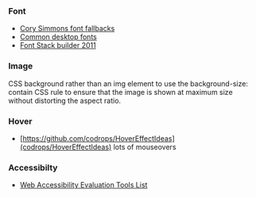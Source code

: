 ### Font

* [Cory Simmons font fallbacks](https://github.com/corysimmons/typographic/blob/master/typographic/_font-stacks.styl)
* [Common desktop fonts](http://cssfontstack.com/)
* [Font Stack builder 2011](http://www.erin-lawrence.com/webfonts/)


### Image

CSS background rather than an img element to use the background-size: contain CSS rule to ensure that the image is shown at maximum size without distorting the aspect ratio.

### Hover

* [https://github.com/codrops/HoverEffectIdeas](codrops/HoverEffectIdeas) lots of mouseovers

### Accessibilty

* [Web Accessibility Evaluation Tools List](http://www.w3.org/WAI/ER/tools/)
